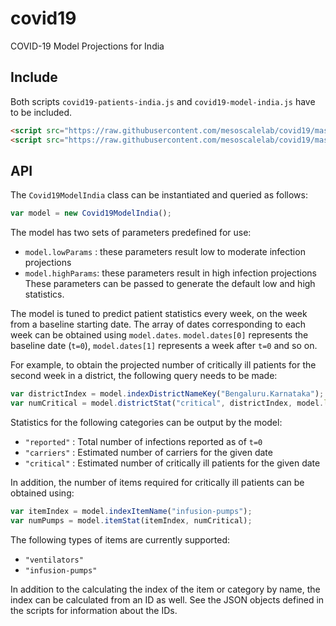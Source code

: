 # covid19
COVID-19 Model Projections for India

## Include
Both scripts `covid19-patients-india.js` and `covid19-model-india.js` have to be included.
```html
<script src="https://raw.githubusercontent.com/mesoscalelab/covid19/master/js/covid19-patients-india.js"></script>
<script src="https://raw.githubusercontent.com/mesoscalelab/covid19/master/js/covid19-model-india.js"></script>
```

## API
The `Covid19ModelIndia` class can be instantiated and queried as follows:
```js
var model = new Covid19ModelIndia();
```

The model has two sets of parameters predefined for use:
+ `model.lowParams` : these parameters result low to moderate infection projections
+ `model.highParams`: these parameters result in high infection projections
These parameters can be passed to generate the default low and high statistics.

The model is tuned to predict patient statistics every week, on the week from
a baseline starting date. The array of dates corresponding to each week
can be obtained using `model.dates`. `model.dates[0]` represents the baseline
date (`t=0`), `model.dates[1]` represents a week after `t=0` and so on. 

For example, to obtain the projected number of critically ill patients
for the second week in a district, the following query needs to be made:
```js
var districtIndex = model.indexDistrictNameKey("Bengaluru.Karnataka");
var numCritical = model.districtStat("critical", districtIndex, model.lowParams, model.dates[2]);
```

Statistics for the following categories can be output by the model:
+ `"reported"` : Total number of infections reported as of `t=0`
+ `"carriers"` : Estimated number of carriers for the given date
+ `"critical"` : Estimated number of critically ill patients for the given date

In addition, the number of items required for critically ill patients can be obtained
using:
```js
var itemIndex = model.indexItemName("infusion-pumps");
var numPumps = model.itemStat(itemIndex, numCritical);
```
The following types of items are currently supported:
+ `"ventilators"`
+ `"infusion-pumps"`

In addition to the calculating the index of the item or category by name, the
index can be calculated from an ID as well. See the JSON objects defined in
the scripts for information about the IDs.

